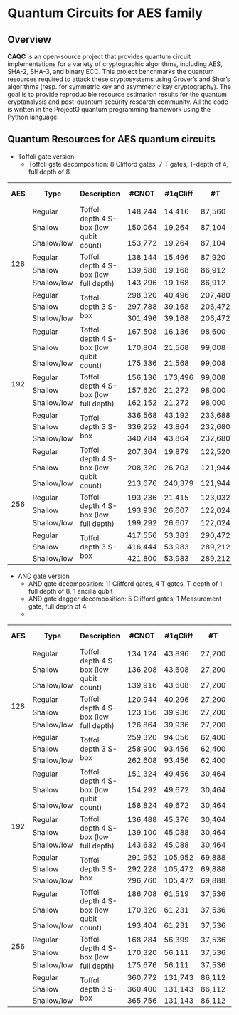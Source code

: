 # Quantum Circuits for AES family

## Overview

**CAQC** is an open-source project that provides quantum circuit implementations for a variety of cryptographic algorithms, including AES, SHA-2, SHA-3, and binary ECC. This project benchmarks the quantum resources required to attack these cryptosystems using Grover’s and Shor’s algorithms (resp. for symmetric key and asymmetric key cryptography). The goal is to provide reproducible resource estimation results for the quantum cryptanalysis and post-quantum security research community. All the code is written in the ProjectQ quantum programming framework using the Python language.

## Quantum Resources for AES quantum circuits

- Toffoli gate version
  - Toffoli gate decomposition: 8 Clifford gates, 7 T gates, T-depth of 4, full depth of 8

<table>
  <tr>
    <th>AES</th>
    <th>Type</th>
    <th>Description</th>
    <th>#CNOT</th>
    <th>#1qCliff</th>
    <th>#T</th>
    <th>T-depth</th>
    <th>#qubit</th>
    <th>Full depth</th>
  </tr>
  <tr>
    <td rowspan="9">128</td>
    <td>Regular</td>
    <td rowspan="3">Toffoli depth 4 S-box (low qubit count)</td>
    <td>148,244</td>
    <td>14,416</td>
    <td>87,560</td>
    <td>304</td>
    <td>2,736</td>
    <td>1,288</td>
  </tr>
  <tr>
    <td>Shallow</td>
    <td>150,064</td>
    <td>19,264</td>
    <td>87,104</td>
    <td>160</td>
    <td>3,048</td>
    <td>776</td>
  </tr>
  <tr>
    <td>Shallow/low</td>
    <td>153,772</td>
    <td>19,264</td>
    <td>87,104</td>
    <td>160</td>
    <td>4,200</td>
    <td>748</td>
  </tr>
  <tr>
    <td>Regular</td>
    <td rowspan="3">Toffoli depth 4 S-box (low full depth)</td>
    <td>138,144</td>
    <td>15,496</td>
    <td>87,920</td>
    <td>304</td>
    <td>2,896</td>
    <td>1,090</td>
  </tr>
  <tr>
    <td>Shallow</td>
    <td>139,588</td>
    <td>19,168</td>
    <td>86,912</td>
    <td>160</td>
    <td>3,268</td>
    <td>686</td>
  </tr>
  <tr>
    <td>Shallow/low</td>
    <td>143,296</td>
    <td>19,168</td>
    <td>86,912</td>
    <td>160</td>
    <td>4,420</td>
    <td>667</td>
  </tr>
  <tr>
    <td>Regular</td>
    <td rowspan="3">Toffoli depth 3 S-box</td>
    <td>298,320</td>
    <td>40,496</td>
    <td>207,480</td>
    <td>228</td>
    <td>4,256</td>
    <td>1,069</td>
  </tr>
  <tr>
    <td>Shallow</td>
    <td>297,788</td>
    <td>39,168</td>
    <td>206,472</td>
    <td>120</td>
    <td>6,128</td>
    <td>665</td>
  </tr>
  <tr>
    <td>Shallow/low</td>
    <td>301,496</td>
    <td>39,168</td>
    <td>206,472</td>
    <td>120</td>
    <td>7,280</td>
    <td>647</td>
  </tr>
  <tr>
    <td rowspan="9">192</td>
    <td>Regular</td>
    <td rowspan="3">Toffoli depth 4 S-box (low qubit count)</td>
    <td>167,508</td>
    <td>16,136</td>
    <td>98,600</td>
    <td>368</td>
    <td>3,056</td>
    <td>1,534</td>
  </tr>
  <tr>
    <td>Shallow</td>
    <td>170,804</td>
    <td>21,568</td>
    <td>99,008</td>
    <td>192</td>
    <td>3,368</td>
    <td>932</td>
  </tr>
  <tr>
    <td>Shallow/low</td>
    <td>175,336</td>
    <td>21,568</td>
    <td>99,008</td>
    <td>192</td>
    <td>4,776</td>
    <td>900</td>
  </tr>
  <tr>
    <td>Regular</td>
    <td rowspan="3">Toffoli depth 4 S-box (low full depth)</td>
    <td>156,136</td>
    <td>173,496</td>
    <td>99,008</td>
    <td>368</td>
    <td>3,216</td>
    <td>1,294</td>
  </tr>
  <tr>
    <td>Shallow</td>
    <td>157,620</td>
    <td>21,272</td>
    <td>98,000</td>
    <td>192</td>
    <td>3,588</td>
    <td>819</td>
  </tr>
  <tr>
    <td>Shallow/low</td>
    <td>162,152</td>
    <td>21,272</td>
    <td>98,000</td>
    <td>192</td>
    <td>4,996</td>
    <td>797</td>
  </tr>
  <tr>
    <td>Regular</td>
    <td rowspan="3">Toffoli depth 3 S-box</td>
    <td>336,568</td>
    <td>43,192</td>
    <td>233,688</td>
    <td>276</td>
    <td>4,576</td>
    <td>1,270</td>
  </tr>
  <tr>
    <td>Shallow</td>
    <td>336,252</td>
    <td>43,864</td>
    <td>232,680</td>
    <td>144</td>
    <td>6,448</td>
    <td>795</td>
  </tr>
  <tr>
    <td>Shallow/low</td>
    <td>340,784</td>
    <td>43,864</td>
    <td>232,680</td>
    <td>144</td>
    <td>7,856</td>
    <td>773</td>
  </tr>
  <tr>
    <td rowspan="9">256</td>
    <td>Regular</td>
    <td rowspan="3">Toffoli depth 4 S-box (low qubit count)</td>
    <td>207,364</td>
    <td>19,879</td>
    <td>122,520</td>
    <td>432</td>
    <td>3,376</td>
    <td>1,798</td>
  </tr>
  <tr>
    <td>Shallow</td>
    <td>208,320</td>
    <td>26,703</td>
    <td>121,944</td>
    <td>224</td>
    <td>3,688</td>
    <td>1,086</td>
  </tr>
  <tr>
    <td>Shallow/low</td>
    <td>213,676</td>
    <td>240,379</td>
    <td>121,944</td>
    <td>224</td>
    <td>5,352</td>
    <td>1,047</td>
  </tr>
  <tr>
    <td>Regular</td>
    <td rowspan="3">Toffoli depth 4 S-box (low full depth)</td>
    <td>193,236</td>
    <td>21,415</td>
    <td>123,032</td>
    <td>432</td>
    <td>3,536</td>
    <td>1,516</td>
  </tr>
  <tr>
    <td>Shallow</td>
    <td>193,936</td>
    <td>26,607</td>
    <td>122,024</td>
    <td>224</td>
    <td>3,908</td>
    <td>960</td>
  </tr>
  <tr>
    <td>Shallow/low</td>
    <td>199,292</td>
    <td>26,607</td>
    <td>122,024</td>
    <td>224</td>
    <td>5,572</td>
    <td>934</td>
  </tr>
  <tr>
    <td>Regular</td>
    <td rowspan="3">Toffoli depth 3 S-box</td>
    <td>417,556</td>
    <td>53,383</td>
    <td>290,472</td>
    <td>324</td>
    <td>4,896</td>
    <td>1,488</td>
  </tr>
  <tr>
    <td>Shallow</td>
    <td>416,444</td>
    <td>53,983</td>
    <td>289,212</td>
    <td>168</td>
    <td>6,768</td>
    <td>933</td>
  </tr>
  <tr>
    <td>Shallow/low</td>
    <td>421,800</td>
    <td>53,983</td>
    <td>289,212</td>
    <td>168</td>
    <td>8,432</td>
    <td>907</td>
  </tr>
</table>

- AND gate version
  - AND gate decomposition: 11 Clifford gates, 4 T gates, T-depth of 1, full depth of 8, 1 ancilla qubit
  - AND gate dagger decomposition: 5 Clifford gates, 1 Measurement gate, full depth of 4
  - 
<table>
  <tr>
    <th>AES</th>
    <th>Type</th>
    <th>Description</th>
    <th>#CNOT</th>
    <th>#1qCliff</th>
    <th>#T</th>
    <th>#Measure</th>
    <th>T-depth</th>
    <th>#qubit (M)</th>
    <th>Full depth</th>
  </tr>
  <tr>
    <td rowspan="9">128</td>
    <td>Regular</td>
    <td rowspan="3">Toffoli depth 4 S-box (low qubit count)</td>
    <td>134,124</td>
    <td>43,896</td>
    <td>27,200</td>
    <td>6,120</td>
    <td>40</td>
    <td>2,968</td>
    <td>1,021</td>
  </tr>
  <tr>
    <td>Shallow</td>
    <td>136,208</td>
    <td>43,608</td>
    <td>27,200</td>
    <td>6,024</td>
    <td>40</td>
    <td>3,408</td>
    <td>716</td>
  </tr>
  <tr>
    <td>Shallow/low</td>
    <td>139,916</td>
    <td>43,608</td>
    <td>27,200</td>
    <td>6,024</td>
    <td>40</td>
    <td>4,688</td>
    <td>684</td>
  </tr>
  <tr>
    <td>Regular</td>
    <td rowspan="3">Toffoli depth 4 S-box (low full depth)</td>
    <td>120,944</td>
    <td>40,296</td>
    <td>27,200</td>
    <td>5,760</td>
    <td>40</td>
    <td>3,160</td>
    <td>826</td>
  </tr>
  <tr>
    <td>Shallow</td>
    <td>123,156</td>
    <td>39,936</td>
    <td>27,200</td>
    <td>5,580</td>
    <td>40</td>
    <td>3,700</td>
    <td>666</td>
  </tr>
  <tr>
    <td>Shallow/low</td>
    <td>126,864</td>
    <td>39,936</td>
    <td>27,200</td>
    <td>5,580</td>
    <td>40</td>
    <td>4,852</td>
    <td>647</td>
  </tr>
  <tr>
    <td>Regular</td>
    <td rowspan="3">Toffoli depth 3 S-box</td>
    <td>259,320</td>
    <td>94,056</td>
    <td>62,400</td>
    <td>14,040</td>
    <td>30</td>
    <td>4,864</td>
    <td>895</td>
  </tr>
  <tr>
    <td>Shallow</td>
    <td>258,900</td>
    <td>93,456</td>
    <td>62,400</td>
    <td>13,860</td>
    <td>30</td>
    <td>6,864</td>
    <td>635</td>
  </tr>
  <tr>
    <td>Shallow/low</td>
    <td>262,608</td>
    <td>93,456</td>
    <td>62,400</td>
    <td>13,860</td>
    <td>30</td>
    <td>8,016</td>
    <td>617</td>
  </tr>
  <tr>
    <td rowspan="9">192</td>
    <td>Regular</td>
    <td rowspan="3">Toffoli depth 4 S-box (low qubit count)</td>
    <td>151,324</td>
    <td>49,456</td>
    <td>30,464</td>
    <td>6,936</td>
    <td>48</td>
    <td>3,288</td>
    <td>1,209</td>
  </tr>
  <tr>
    <td>Shallow</td>
    <td>154,292</td>
    <td>49,672</td>
    <td>30,464</td>
    <td>6,976</td>
    <td>48</td>
    <td>3,728</td>
    <td>855</td>
  </tr>
  <tr>
    <td>Shallow/low</td>
    <td>158,824</td>
    <td>49,672</td>
    <td>30,464</td>
    <td>6,976</td>
    <td>48</td>
    <td>5,264</td>
    <td>817</td>
  </tr>
  <tr>
    <td>Regular</td>
    <td rowspan="3">Toffoli depth 4 S-box (low full depth)</td>
    <td>136,488</td>
    <td>45,376</td>
    <td>30,464</td>
    <td>6,528</td>
    <td>48</td>
    <td>3,480</td>
    <td>975</td>
  </tr>
  <tr>
    <td>Shallow</td>
    <td>139,100</td>
    <td>45,088</td>
    <td>30,464</td>
    <td>6,384</td>
    <td>48</td>
    <td>4,020</td>
    <td>795</td>
  </tr>
  <tr>
    <td>Shallow/low</td>
    <td>143,632</td>
    <td>45,088</td>
    <td>30,464</td>
    <td>6,384</td>
    <td>48</td>
    <td>5,428</td>
    <td>773</td>
  </tr>
  <tr>
    <td>Regular</td>
    <td rowspan="3">Toffoli depth 3 S-box</td>
    <td>291,952</td>
    <td>105,952</td>
    <td>69,888</td>
    <td>15,912</td>
    <td>36</td>
    <td>5,184</td>
    <td>895</td>
  </tr>
  <tr>
    <td>Shallow</td>
    <td>292,228</td>
    <td>105,472</td>
    <td>69,888</td>
    <td>15,768</td>
    <td>36</td>
    <td>7,184</td>
    <td>759</td>
  </tr>
  <tr>
    <td>Shallow/low</td>
    <td>296,760</td>
    <td>105,472</td>
    <td>69,888</td>
    <td>15,768</td>
    <td>36</td>
    <td>8,592</td>
    <td>737</td>
  </tr>
  <tr>
    <td rowspan="9">256</td>
    <td>Regular</td>
    <td rowspan="3">Toffoli depth 4 S-box (low qubit count)</td>
    <td>186,708</td>
    <td>61,519</td>
    <td>37,536</td>
    <td>8,704</td>
    <td>56</td>
    <td>3,608</td>
    <td>1,415</td>
  </tr>
  <tr>
    <td>Shallow</td>
    <td>170,320</td>
    <td>61,231</td>
    <td>37,536</td>
    <td>8,608</td>
    <td>56</td>
    <td>4,048</td>
    <td>1,002</td>
  </tr>
  <tr>
    <td>Shallow/low</td>
    <td>193,404</td>
    <td>61,231</td>
    <td>37,536</td>
    <td>8,608</td>
    <td>56</td>
    <td>5,712</td>
    <td>957</td>
  </tr>
  <tr>
    <td>Regular</td>
    <td rowspan="3">Toffoli depth 4 S-box (low full depth)</td>
    <td>168,284</td>
    <td>56,399</td>
    <td>37,536</td>
    <td>8,192</td>
    <td>56</td>
    <td>3,800</td>
    <td>1,139</td>
  </tr>
  <tr>
    <td>Shallow</td>
    <td>170,320</td>
    <td>56,111</td>
    <td>37,536</td>
    <td>8,048</td>
    <td>56</td>
    <td>4,340</td>
    <td>932</td>
  </tr>
  <tr>
    <td>Shallow/low</td>
    <td>175,676</td>
    <td>56,111</td>
    <td>37,536</td>
    <td>8,048</td>
    <td>56</td>
    <td>6,004</td>
    <td>906</td>
  </tr>
  <tr>
    <td>Regular</td>
    <td rowspan="3">Toffoli depth 3 S-box</td>
    <td>360,772</td>
    <td>131,743</td>
    <td>86,112</td>
    <td>19,968</td>
    <td>42</td>
    <td>5,504</td>
    <td>1,238</td>
  </tr>
  <tr>
    <td>Shallow</td>
    <td>360,400</td>
    <td>131,143</td>
    <td>86,112</td>
    <td>19,788</td>
    <td>42</td>
    <td>7,504</td>
    <td>891</td>
  </tr>
  <tr>
    <td>Shallow/low</td>
    <td>365,756</td>
    <td>131,143</td>
    <td>86,112</td>
    <td>19,788</td>
    <td>42</td>
    <td>9,168</td>
    <td>865</td>
  </tr>
</table>

